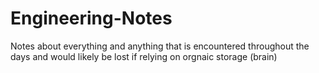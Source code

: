# Engineering-Notes
Notes about everything and anything that is encountered throughout the days and would likely be lost if relying on orgnaic storage (brain)  

